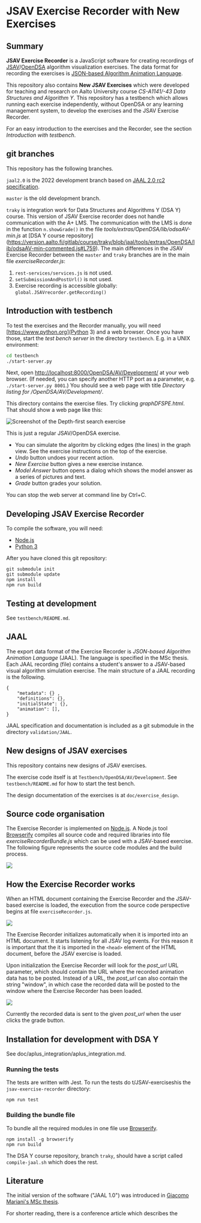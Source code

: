 # JSAV Exercise Recorder with New Exercises

## Summary

**JSAV Exercise Recorder** is a JavaScript software for creating recordings of
[JSAV](http://jsav.io)/[OpenDSA](https://github.com/OpenDSA/OpenDSA)
algorithm visualization exercises. The data format for recording the exercises
is [JSON-based Algorithm Animation Language](https://github.com/Aalto-LeTech/JAAL/).

This repository also contains **New JSAV Exercises** which were developed for
teaching and research on Aalto University course *CS-A1141/-43 Data Structures
and Algorithm Y*. This repository has a testbench which allows running each
exercise independently, without OpenDSA or any learning management system, to
develop the exercises and the JSAV Exercise Recorder.

For an easy introduction to the exercises and the Recorder, see the section
*Introduction with testbench*.

## git branches

This repository has the following branches.

`jaal2.0` is the 2022 development branch based on
[JAAL 2.0 rc2 specification](https://github.com/Aalto-LeTech/JAAL/releases/tag/2.0rc1).

`master` is the old development branch.

`traky` is integration work for Data Structures and Algorithms Y (DSA Y) course.
This version of JSAV Exercise recorder does not handle communication with the
A+ LMS. The communication with the LMS is done in the function `n.showGrade()`
in the file
*tools/extras/OpenDSA/lib/odsaAV-min.js* at [DSA Y course repository]
(https://version.aalto.fi/gitlab/course/traky/blob/jaal/tools/extras/OpenDSA/lib/odsaAV-min-commented.js#L759).
The main differences in the JSAV Exercise Recorder between the `master` and
`traky` branches are in the main file *exerciseRecorder.js*:

1. `rest-services/services.js` is not used.
2. `setSubmissionAndPostUrl()` is not used.
3. Exercise recording is accessible globally:
   `global.JSAVrecorder.getRecording()`

## Introduction with testbench

To test the exercises and the Recorder manually, you will need
[https://www.python.org](Python 3) and a web browser. Once you have those,
start the *test bench server* in the directory `testbench`. E.g. in a UNIX
environment:

```bash
cd testbench
./start-server.py
```

Next, open [http://localhost:8000/OpenDSA/AV/Development/](http://localhost:8000/OpenDSA/AV/Development/) at your web browser.
(If needed, you can specify another HTTP port as a parameter, e.g.
`./start-server.py 8001`.) You should see a web page with title
*Directory listing for /OpenDSA/AV/Development/*.

This directory contains the exercise files. Try clicking *graphDFSPE.html*.
That should show a web page like this:

![Screenshot of the Depth-first search exercise](figures/graphDFSPE.png)

This is just a regular JSAV/OpenDSA exercise.
- You can simulate the algoritm by clicking edges (the lines) in the graph
  view. See the exercise instructions on the top of the exercise.
- *Undo* button undoes your recent action.
- *New Exercise* button gives a new exercise instance.
- *Model Answer* button opens a dialog which shows the model answer as
  a series of pictures and text.
- *Grade* button grades your solution.


You can stop the web server at command line by Ctrl+C.


## Developing JSAV Exercise Recorder 

To compile the software, you will need:

- [Node.js](https://nodejs.org/en/)
- [Python 3](https://www.python.org/)


After you have cloned this git repository:

```
git submodule init
git submodule update
npm install
npm run build
```

## Testing at development

See `testbench/README.md`.


## JAAL

The export data format of the Exercise Recorder is *JSON-based Algorithm
Animation Language* (JAAL). The language is specified in the MSc thesis.
Each JAAL recording (file) contains a student's answer to a JSAV-based
visual algorithm simulation exercise. The main structure of a JAAL recording
is the following.

    {
        "metadata": {} ,
        "definitions": {},
        "initialState": {},
        "animation": [],
    }

JAAL specification and documentation is included as a git submodule in the
directory `validation/JAAL`.

## New designs of JSAV exercises

This repository contains new designs of JSAV exercises.

The exercise code itself is at `Testbench/OpenDSA/AV/Development`.
See `testbench/README.md` for how to start the test bench.

The design documentation of the exercises is at `doc/exercise_design`.

## Source code organisation

The Exercise Recorder is implemented on [Node.js](https://nodejs.org/en/).
A Node.js tool [Browserify](http://browserify.org/) compiles all source code
and required libraries into file *exerciseRecorderBundle.js* which can be
used with a JSAV-based exercise. The following figure represents the source
code modules and the build process.

![](./Exercise_Recorder_modules.png)


## How the Exercise Recorder works

When an HTML document containing the Exercise Recorder and the JSAV-based
exercise is loaded, the execution from the source code perspective begins at
file `exerciseRecorder.js`.

![](./Exercise_Recorder_process.png)

The Exercise Recorder initializes automatically when it is imported into an
HTML document. It starts listening for all JSAV log events. For this reason it
is important that the it is imported in the `<head>` element of the HTML
document, before the JSAV exercise is loaded.

Upon initialization the Exercise Recorder will look for the *post\_url* URL
parameter, which should contain the URL where the recorded animation data has to
be posted. Instead of a URL, the *post\_url* can also contain the string
"window", in which case the recorded data will be posted to the window where the
Exercise Recorder has been loaded.

![](./Exercise_data_flow.png)

Currently the recorded data is sent to the given *post_url* when the user clicks
the grade button.

## Installation for development with DSA Y

See doc/aplus_integration/aplus_integration.md.

### Running the tests
The tests are written with Jest. To run the tests do t/JSAV-exerciseshis the
`jsav-exercise-recorder` directory:

    npm run test

### Building the bundle file
To bundle all the required modules in one file use [Browserify](http://browserify.org/).

    npm install -g browserify
    npm run build

The DSA Y course repository, branch `traky`, should have a script called
`compile-jaal.sh` which does the rest.

## Literature

The initial version of the software ("JAAL 1.0") was introduced in
[Giacomo Mariani's MSc thesis](https://aaltodoc.aalto.fi/handle/123456789/44448).

For shorter reading, there is a conference article which describes the



